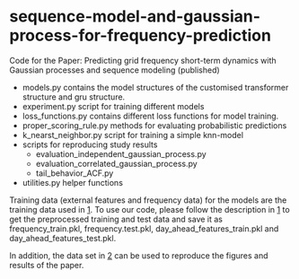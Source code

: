 # sequence-model-and-gaussian-process-for-frequency-prediction
Code for the Paper: Predicting grid frequency short-term dynamics with Gaussian processes and sequence modeling (published)

- models.py contains the model structures of the customised transformer structure and gru structure.
- experiment.py script for training different models
- loss_functions.py contains different loss functions for model training.
- proper_scoring_rule.py methods for evaluating probabilistic predictions
- k_nearst_neighbor.py script for training a simple knn-model
- scripts for reproducing study results
  - evaluation_independent_gaussian_process.py
  - evaluation_correlated_gaussian_process.py
  - tail_behavior_ACF.py
- utilities.py helper functions

Training data (external features and frequency data) for the models are the training data used in [1]. To use our code, please follow the description in [1] to get the preprocessed training and test data and save it as frequency_train.pkl, frequency.test.pkl, day_ahead_features_train.pkl and day_ahead_features_test.pkl. 

In addition, the data set in [2] can be used to reproduce the figures and results of the paper.

[1]: https://github.com/johkruse/PIML-for-grid-frequency-modelling
[2]: https://zenodo.org/records/10866500

